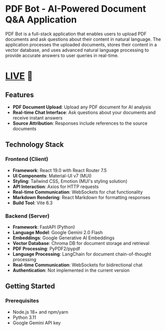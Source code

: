 # PDF Bot - AI-Powered Document Q&A Application

PDF Bot is a full-stack application that enables users to upload PDF documents and ask questions about their content in natural language. The application processes the uploaded documents, stores their content in a vector database, and uses advanced natural language processing to provide accurate answers to user queries in real-time.

# [LIVE](https://pdfhelper-bot.vercel.app/) 🌱
## Features

- **PDF Document Upload**: Upload any PDF document for AI analysis
- **Real-time Chat Interface**: Ask questions about your documents and receive instant answers
- **Source Attribution**: Responses include references to the source documents

## Technology Stack

### Frontend (Client)

- **Framework**: React 19.0 with React Router 7.5
- **UI Components**: Material-UI v7 (MUI)
- **Styling**: Tailwind CSS, Emotion (MUI's styling solution)
- **API Interaction**: Axios for HTTP requests
- **Real-time Communication**: WebSockets for chat functionality
- **Markdown Rendering**: React Markdown for formatting responses
- **Build Tool**: Vite 6.3

### Backend (Server)

- **Framework**: FastAPI (Python)
- **Language Model**: Google Gemini 2.0 Flash
- **Embeddings**: Google Generative AI Embeddings
- **Vector Database**: Chroma DB for document storage and retrieval
- **PDF Processing**: PyPDF2/pypdf
- **Language Processing**: LangChain for document chain-of-thought processing
- **Real-time Communication**: WebSockets for bidirectional chat
- **Authentication**: Not implemented in the current version

## Getting Started

### Prerequisites

- Node.js 18+ and npm/yarn
- Python 3.11
- Google Gemini API key
